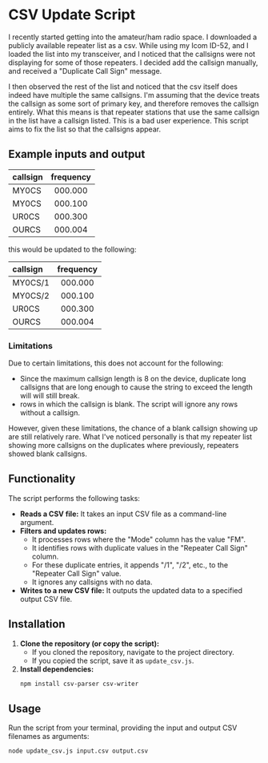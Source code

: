 # CSV Update Script

I recently started getting into the amateur/ham radio space. I downloaded a publicly available repeater list as a csv. While using my Icom ID-52, and I loaded the list into my transceiver, and I noticed that the callsigns were not displaying for some of those repeaters. I decided add the callsign manually, and received a "Duplicate Call Sign" message. 

I then observed the rest of the list and noticed that the csv itself does indeed have multiple the same callsigns. I'm assuming that the device treats the callsign as some sort of primary key, and therefore removes the callsign entirely. What this means is that repeater stations that use the same callsign in the list have a callsign listed. This is a bad user experience. This script aims to fix the list so that the callsigns appear. 

## Example inputs and output

| callsign  | frequency | 
| :-------- | :-------: | 
| MY0CS     | 000.000   | 
| MY0CS     | 000.100   | 
| UR0CS     | 000.300   | 
| OURCS     | 000.004   |

this would be updated to the following:

| callsign  | frequency | 
| :-------- | :-------: | 
| MY0CS/1   | 000.000   | 
| MY0CS/2   | 000.100   | 
| UR0CS     | 000.300   | 
| OURCS     | 000.004   |

### Limitations

Due to certain limitations, this does not account for the following:
* Since the maximum callsign length is 8 on the device, duplicate long callsigns that are long enough to cause the string to exceed the length will will still break. 
* rows in which the callsign is blank. The script will ignore any rows without a callsign. 

However, given these limitations, the chance of a blank callsign showing up are still relatively rare. What I've noticed personally is that my repeater list showing more callsigns on the duplicates where previously, repeaters showed blank callsigns. 


## Functionality

The script performs the following tasks:

* **Reads a CSV file:** It takes an input CSV file as a command-line argument.
* **Filters and updates rows:**
    * It processes rows where the "Mode" column has the value "FM".
    * It identifies rows with duplicate values in the "Repeater Call Sign" column.
    * For these duplicate entries, it appends "/1", "/2", etc., to the "Repeater Call Sign" value.
    * It ignores any callsigns with no data.
* **Writes to a new CSV file:** It outputs the updated data to a specified output CSV file.


## Installation

1.  **Clone the repository (or copy the script):**
    * If you cloned the repository, navigate to the project directory.
    * If you copied the script, save it as `update_csv.js`.
2.  **Install dependencies:**
    ```bash
    npm install csv-parser csv-writer
    ```

## Usage

Run the script from your terminal, providing the input and output CSV filenames as arguments:

```bash
node update_csv.js input.csv output.csv